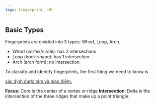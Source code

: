 ```yaml
---
tags: fingerprint, HR
---
```


## Basic Types

Fingerprints are divided into 3 types: Whorl, Loop, Arch.
- Whorl (vortex/circle): has 2 intersections
- Loop (hook shape): has 1 intersection
- Arch (arch form): no intersection

To classify and identify fingerprints, the first thing we need to know is

[xác định được tâm và giao điểm.](https://lindanga.com/nhan-dien-phan-loai-dau-van-tay/)

**Focus:** Core is the center of a vortex or ridge
**Intersection**: Delta is the intersection of the three ridges that make up a point triangle.